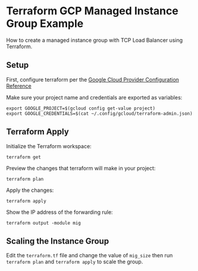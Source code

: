 # Terraform GCP Managed Instance Group Example

How to create a managed instance group with TCP Load Balancer using Terraform.

## Setup

First, configure terraform per the [Google Cloud Provider Configuration Reference](https://www.terraform.io/docs/providers/google/index.html#configuration-reference)

Make sure your project name and credentials are exported as variables:

```
export GOOGLE_PROJECT=$(gcloud config get-value project)
export GOOGLE_CREDENTIALS=$(cat ~/.config/gcloud/terraform-admin.json)
```

## Terraform Apply

Initialize the Terraform workspace:

```
terraform get
```

Preview the changes that terraform will make in your project:

```
terraform plan
```

Apply the changes:

```
terraform apply
```

Show the IP address of the forwarding rule:

```
terraform output -module mig
```

## Scaling the Instance Group

Edit the `terraform.tf` file and change the value of `mig_size` then run `terraform plan` and `terraform apply` to scale the group.
